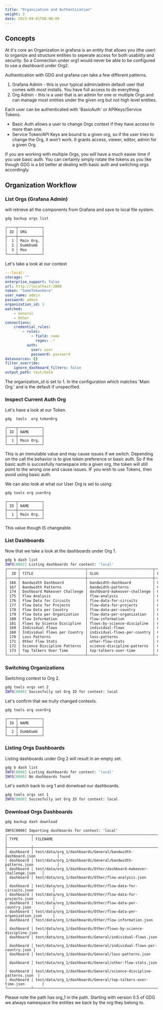 ```yaml
---
title: "Organization and Authentication"
weight: 3
date: 2023-09-01T00:00:00
---
```


## Concepts

At it's core an Organization in grafana is an entity that allows you (the user) to organize and structure entities to seperate access for both usability
and security.  So a Connection under org1 would never be able to be configured to use a dashboard under Org2.


Authentication with GDG and grafana can take a few different patterns.

1. Grafana Admin  - this is your typical admin/admin default user that comes with most installs.  You have full access to do everything.
2. Org Admin - this is a user that is an admin for one or multiple Orgs and can manage most entities under the given org but not high level entities.

Each user can be authenticated with 'BasicAuth' or APIKeys/Service Tokens.

 - Basic Auth allows a user to change Orgs context if they have access to more than one.
 - Service Token/API Keys are bound to a given org, so if the user tries to change the Org, it won't work.  It grants access, viewer, editor, admin for a given Org.


If you are working with multiple Orgs, you will have a much easier time if you use basic auth.  You can certainly simply rotate the tokens as you like though GDG is a bit
better at dealing with basic auth and switching orgs accordingly.


## Organization Workflow

### List Orgs (Grafana Admin)

will retrieve all the components from Grafana and save to local file system.



```sh
gdg backup orgs list

┌────┬───────────┐
│ ID │ ORG       │
├────┼───────────┤
│  1 │ Main Org. │
│  2 │ DumbDumb  │
│  3 │ Moo       │
└────┴───────────┘
```

Let's take a look at our context

```yaml
---local:
storage: ""
enterprise_support: false
url: http://localhost:3000
token: "SomeTokenHere"
user_name: admin
password: admin
organization_id: 1
watched:
    - General
    - Other
connections:
    credential_rules:
        - rules:
            - field: name
              regex: .*
          auth:
            user: user
            password: password
datasources: {}
filter_override:
    ignore_dashboard_filters: false
output_path: test/data
```

The organization_id is set to 1.  In the configuration which matches 'Main Org.' and is the default if unspecified.


### Inspect Current Auth Org

Let's have a look at our Token.

```sh
gdg  tools  org tokenOrg
```

```
┌────┬───────────┐
│ ID │ NAME      │
├────┼───────────┤
│  1 │ Main Org. │
└────┴───────────┘
```



This is an immutable value and may cause issues if we switch.  Depending on the call the behavior is to give token preference or basic auth.  So if the basic auth is succesfully namespace into a given org, the token will still point to the wrong one and cause issues.  IF you wish to use Tokens, then avoid using basic auth.


We can also look at what our User Org is set to  using:

```sh
gdg tools org userOrg
```


```
┌────┬───────────┐
│ ID │ NAME      │
├────┼───────────┤
│  1 │ Main Org. │
└────┴───────────┘
```
This value though IS changeable.



### List Dashboards
Now that we take a look at the dashboards under Org 1.

```sh
gdg b dash list
INFO[0002] Listing dashboards for context: 'local'
┌─────┬──────────────────────────────┬──────────────────────────────┬─────────┬───────────┬──────────────┬────────────────────────────────────────────────────────────────┐
│  ID │ TITLE                        │ SLUG                         │ FOLDER  │ UID       │ TAGS         │ URL                                                            │
├─────┼──────────────────────────────┼──────────────────────────────┼─────────┼───────────┼──────────────┼────────────────────────────────────────────────────────────────┤
│ 166 │ Bandwidth Dashboard          │ bandwidth-dashboard          │ General │ 000000003 │ netsage      │ http://localhost:3000/d/000000003/bandwidth-dashboard          │
│ 167 │ Bandwidth Patterns           │ bandwidth-patterns           │ General │ 000000004 │ netsage      │ http://localhost:3000/d/000000004/bandwidth-patterns           │
│ 174 │ Dashboard Makeover Challenge │ dashboard-makeover-challenge │ Other   │ F3eInwQ7z │              │ http://localhost:3000/d/F3eInwQ7z/dashboard-makeover-challenge │
│ 175 │ Flow Analysis                │ flow-analysis                │ Other   │ VuuXrnPWz │ flow,netsage │ http://localhost:3000/d/VuuXrnPWz/flow-analysis                │
│ 176 │ Flow Data for Circuits       │ flow-data-for-circuits       │ Other   │ xk26IFhmk │ flow,netsage │ http://localhost:3000/d/xk26IFhmk/flow-data-for-circuits       │
│ 177 │ Flow Data for Projects       │ flow-data-for-projects       │ Other   │ ie7TeomGz │              │ http://localhost:3000/d/ie7TeomGz/flow-data-for-projects       │
│ 178 │ Flow Data per Country        │ flow-data-per-country        │ Other   │ fgrOzz_mk │ flow,netsage │ http://localhost:3000/d/fgrOzz_mk/flow-data-per-country        │
│ 179 │ Flow Data per Organization   │ flow-data-per-organization   │ Other   │ QfzDJKhik │ flow,netsage │ http://localhost:3000/d/QfzDJKhik/flow-data-per-organization   │
│ 180 │ Flow Information             │ flow-information             │ Other   │ nzuMyBcGk │              │ http://localhost:3000/d/nzuMyBcGk/flow-information             │
│ 181 │ Flows by Science Discipline  │ flows-by-science-discipline  │ Other   │ WNn1qyaiz │ flow,netsage │ http://localhost:3000/d/WNn1qyaiz/flows-by-science-discipline  │
│ 169 │ Individual Flows             │ individual-flows             │ General │ -l3_u8nWk │ netsage      │ http://localhost:3000/d/-l3_u8nWk/individual-flows             │
│ 168 │ Individual Flows per Country │ individual-flows-per-country │ General │ 80IVUboZk │ netsage      │ http://localhost:3000/d/80IVUboZk/individual-flows-per-country │
│ 170 │ Loss Patterns                │ loss-patterns                │ General │ 000000006 │ netsage      │ http://localhost:3000/d/000000006/loss-patterns                │
│ 171 │ Other Flow Stats             │ other-flow-stats             │ General │ CJC1FFhmz │ flow,netsage │ http://localhost:3000/d/CJC1FFhmz/other-flow-stats             │
│ 172 │ Science Discipline Patterns  │ science-discipline-patterns  │ General │ ufIS9W7Zk │ flow,netsage │ http://localhost:3000/d/ufIS9W7Zk/science-discipline-patterns  │
│ 173 │ Top Talkers Over Time        │ top-talkers-over-time        │ General │ b35BWxAZz │              │ http://localhost:3000/d/b35BWxAZz/top-talkers-over-time        │
└─────┴──────────────────────────────┴──────────────────────────────┴─────────┴───────────┴──────────────┴────────────────────────────────────────────────────────────────┘
```

### Switching Organizations


Switching context to Org 2.

```sh
gdg tools orgs set 2
INFO[0000] Succesfully set Org ID for context: local
```

Let's confirm that we trully changed contexts.

```sh
gdg tools org userOrg
```


```
┌────┬───────────┐
│ ID │ NAME      │
├────┼───────────┤
│  2 │ DumbDumb  │
└────┴───────────┘
```

### Listing Orgs Dashboards

Listing dashboards under Org 2 will result in an empty set.

```sh
gdg b dash list
INFO[0000] Listing dashboards for context: 'local'
INFO[0000] No dashboards found
```

Let's switch back to org 1 and donwload our dashboards.

```sh
gdg tools orgs set 1
INFO[0000] Succesfully set Org ID for context: local
```


### Download Orgs Dashboards

```sh
gdg backup dash download
```

```
INFO[0000] Importing dashboards for context: 'local'
┌───────────┬──────────────────────────────────────────────────────────────────────┐
│ TYPE      │ FILENAME                                                             │
├───────────┼──────────────────────────────────────────────────────────────────────┤
│ dashboard │ test/data/org_1/dashboards/General/bandwidth-dashboard.json          │
│ dashboard │ test/data/org_1/dashboards/General/bandwidth-patterns.json           │
│ dashboard │ test/data/org_1/dashboards/Other/dashboard-makeover-challenge.json   │
│ dashboard │ test/data/org_1/dashboards/Other/flow-analysis.json                  │
│ dashboard │ test/data/org_1/dashboards/Other/flow-data-for-circuits.json         │
│ dashboard │ test/data/org_1/dashboards/Other/flow-data-for-projects.json         │
│ dashboard │ test/data/org_1/dashboards/Other/flow-data-per-country.json          │
│ dashboard │ test/data/org_1/dashboards/Other/flow-data-per-organization.json     │
│ dashboard │ test/data/org_1/dashboards/Other/flow-information.json               │
│ dashboard │ test/data/org_1/dashboards/Other/flows-by-science-discipline.json    │
│ dashboard │ test/data/org_1/dashboards/General/individual-flows.json             │
│ dashboard │ test/data/org_1/dashboards/General/individual-flows-per-country.json │
│ dashboard │ test/data/org_1/dashboards/General/loss-patterns.json                │
│ dashboard │ test/data/org_1/dashboards/General/other-flow-stats.json             │
│ dashboard │ test/data/org_1/dashboards/General/science-discipline-patterns.json  │
│ dashboard │ test/data/org_1/dashboards/General/top-talkers-over-time.json        │
└───────────┴──────────────────────────────────────────────────────────────────────┘
```

Please note the path has org_1 in the path.  Starting with version 0.5 of GDG we always namespace the entities we back by the org they belong to.

